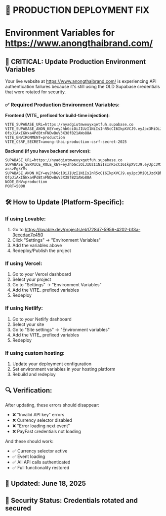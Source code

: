 # 🔧 PRODUCTION DEPLOYMENT FIX
# Environment Variables for https://www.anongthaibrand.com/

## 🚨 CRITICAL: Update Production Environment Variables

Your live website at https://www.anongthaibrand.com/ is experiencing API authentication failures because it's still using the OLD Supabase credentials that were rotated for security.

### ✅ Required Production Environment Variables:

**Frontend (VITE_ prefixed for build-time injection):**
```
VITE_SUPABASE_URL=https://nyadgiutmweuyxqetfuh.supabase.co
VITE_SUPABASE_ANON_KEY=eyJhbGciOiJIUzI1NiIsInR5cCI6IkpXVCJ9.eyJpc3MiOiJzdXBhYmFzZSIsInJlZiI6Im55YWRnaXV0bXdldXl4cWV0ZnVoIiwicm9sZSI6ImFub24iLCJpYXQiOjE3NDkyOTA3MjQsImV4cCI6MjA2NDg2NjcyNH0.2A1-OfpJiAxIGWxa4PdBtnFNDwBuV3X38fB21AWo88A
VITE_ENVIRONMENT=production
VITE_CSRF_SECRET=anong-thai-production-csrf-secret-2025
```

**Backend (if you have backend services):**
```
SUPABASE_URL=https://nyadgiutmweuyxqetfuh.supabase.co
SUPABASE_SERVICE_ROLE_KEY=eyJhbGciOiJIUzI1NiIsInR5cCI6IkpXVCJ9.eyJpc3MiOiJzdXBhYmFzZSIsInJlZiI6Im55YWRnaXV0bXdldXl4cWV0ZnVoIiwicm9sZSI6InNlcnZpY2Vfcm9sZSIsImlhdCI6MTc0OTI5MDcyNCwiZXhwIjoyMDY0ODY2NzI0fQ.h_dL1DeYQyd6EVM0hnCeaCK1NDzdMqeN-asszEgkYMs
SUPABASE_ANON_KEY=eyJhbGciOiJIUzI1NiIsInR5cCI6IkpXVCJ9.eyJpc3MiOiJzdXBhYmFzZSIsInJlZiI6Im55YWRnaXV0bXdldXl4cWV0ZnVoIiwicm9sZSI6ImFub24iLCJpYXQiOjE3NDkyOTA3MjQsImV4cCI6MjA2NDg2NjcyNH0.2A1-OfpJiAxIGWxa4PdBtnFNDwBuV3X38fB21AWo88A
NODE_ENV=production
PORT=5000
```

## 🛠️ How to Update (Platform-Specific):

### If using Lovable:
1. Go to https://lovable.dev/projects/eb1728d7-5956-4202-b13a-3eccdae7e450
2. Click "Settings" → "Environment Variables"
3. Add the variables above
4. Redeploy/Publish the project

### If using Vercel:
1. Go to your Vercel dashboard
2. Select your project
3. Go to "Settings" → "Environment Variables"
4. Add the VITE_ prefixed variables
5. Redeploy

### If using Netlify:
1. Go to your Netlify dashboard
2. Select your site
3. Go to "Site settings" → "Environment variables"
4. Add the VITE_ prefixed variables
5. Redeploy

### If using custom hosting:
1. Update your deployment configuration
2. Set environment variables in your hosting platform
3. Rebuild and redeploy

## 🔍 Verification:

After updating, these errors should disappear:
- ❌ "Invalid API key" errors
- ❌ Currency selector disabled
- ❌ "Error loading next event"
- ❌ PayFast credentials not loading

And these should work:
- ✅ Currency selector active
- ✅ Event loading
- ✅ All API calls authenticated
- ✅ Full functionality restored

## 📅 Updated: June 18, 2025
## 🔐 Security Status: Credentials rotated and secured